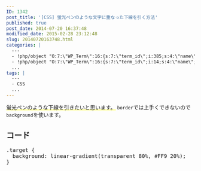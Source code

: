 ```yaml
---
ID: 1342
post_title: '[CSS] 蛍光ペンのような文字に重なった下線を引く方法'
published: true
post_date: 2014-07-20 16:37:48
modified_date: 2015-02-28 23:12:48
slug: 20140720163748.html
categories: |
  ---
  - !php/object "O:7:\"WP_Term\":16:{s:7:\"term_id\";i:385;s:4:\"name\";s:3:\"CSS\";s:4:\"slug\";s:3:\"css\";s:10:\"term_group\";i:0;s:16:\"term_taxonomy_id\";i:403;s:8:\"taxonomy\";s:8:\"category\";s:11:\"description\";s:0:\"\";s:6:\"parent\";i:0;s:5:\"count\";i:22;s:6:\"filter\";s:3:\"raw\";s:6:\"cat_ID\";i:385;s:14:\"category_count\";i:22;s:20:\"category_description\";s:0:\"\";s:8:\"cat_name\";s:3:\"CSS\";s:17:\"category_nicename\";s:3:\"css\";s:15:\"category_parent\";i:0;}"
  - !php/object "O:7:\"WP_Term\":16:{s:7:\"term_id\";i:14;s:4:\"name\";s:15:\"\u30D7\u30ED\u30B0\u30E9\u30E0\";s:4:\"slug\";s:7:\"program\";s:10:\"term_group\";i:0;s:16:\"term_taxonomy_id\";i:14;s:8:\"taxonomy\";s:8:\"category\";s:11:\"description\";s:0:\"\";s:6:\"parent\";i:0;s:5:\"count\";i:121;s:6:\"filter\";s:3:\"raw\";s:6:\"cat_ID\";i:14;s:14:\"category_count\";i:121;s:20:\"category_description\";s:0:\"\";s:8:\"cat_name\";s:15:\"\u30D7\u30ED\u30B0\u30E9\u30E0\";s:17:\"category_nicename\";s:7:\"program\";s:15:\"category_parent\";i:0;}"
  ...
tags: |
  ---
  - CSS
  ...
---
```

<span style="background: linear-gradient(transparent 80%, #FF9 20%);">蛍光ペンのような下線を引きたいと思います。</span>
<code>border</code>では上手くできないので<code>background</code>を使います。
<!--more-->
<h2>コード</h2>
<pre class="prettyprint linenums lang-css">.target {
  background: linear-gradient(transparent 80%, #FF9 20%);
}
</pre>